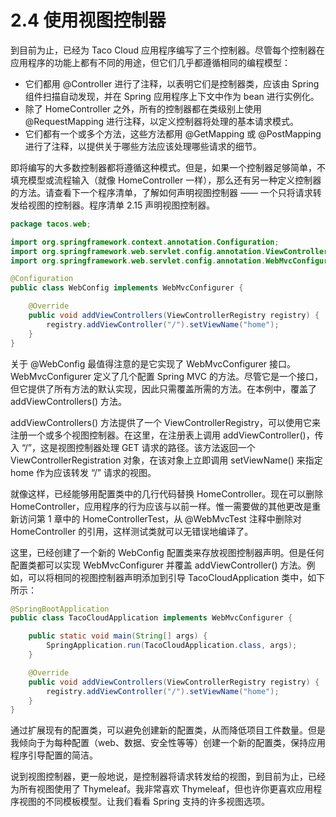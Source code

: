 # 2.4 使用视图控制器

到目前为止，已经为 Taco Cloud 应用程序编写了三个控制器。尽管每个控制器在应用程序的功能上都有不同的用途，但它们几乎都遵循相同的编程模型：

* 它们都用 @Controller 进行了注释，以表明它们是控制器类，应该由 Spring 组件扫描自动发现，并在 Spring 应用程序上下文中作为 bean 进行实例化。
* 除了 HomeController 之外，所有的控制器都在类级别上使用 @RequestMapping 进行注释，以定义控制器将处理的基本请求模式。
* 它们都有一个或多个方法，这些方法都用 @GetMapping 或 @PostMapping 进行了注释，以提供关于哪些方法应该处理哪些请求的细节。

即将编写的大多数控制器都将遵循这种模式。但是，如果一个控制器足够简单，不填充模型或流程输入（就像 HomeController 一样），那么还有另一种定义控制器的方法。请查看下一个程序清单，了解如何声明视图控制器 —— 一个只将请求转发给视图的控制器。程序清单 2.15 声明视图控制器。

```java
package tacos.web;

import org.springframework.context.annotation.Configuration;
import org.springframework.web.servlet.config.annotation.ViewControllerRegistry;
import org.springframework.web.servlet.config.annotation.WebMvcConfigurer;

@Configuration
public class WebConfig implements WebMvcConfigurer {

    @Override
    public void addViewControllers(ViewControllerRegistry registry) {
        registry.addViewController("/").setViewName("home");
    }
}
```

关于 @WebConfig 最值得注意的是它实现了 WebMvcConfigurer 接口。WebMvcConfigurer 定义了几个配置 Spring MVC 的方法。尽管它是一个接口，但它提供了所有方法的默认实现，因此只需覆盖所需的方法。在本例中，覆盖了 addViewControllers\(\) 方法。

addViewControllers\(\) 方法提供了一个 ViewControllerRegistry，可以使用它来注册一个或多个视图控制器。在这里，在注册表上调用 addViewController\(\)，传入 “/”，这是视图控制器处理 GET 请求的路径。该方法返回一个 ViewControllerRegistration 对象，在该对象上立即调用 setViewName\(\) 来指定 home 作为应该转发 “/” 请求的视图。

就像这样，已经能够用配置类中的几行代码替换 HomeController。现在可以删除 HomeController，应用程序的行为应该与以前一样。惟一需要做的其他更改是重新访问第 1 章中的 HomeControllerTest，从 @WebMvcTest 注释中删除对 HomeController 的引用，这样测试类就可以无错误地编译了。

这里，已经创建了一个新的 WebConfig 配置类来存放视图控制器声明。但是任何配置类都可以实现 WebMvcConfigurer 并覆盖 addViewController\(\) 方法。例如，可以将相同的视图控制器声明添加到引导 TacoCloudApplication 类中，如下所示：

```java
@SpringBootApplication
public class TacoCloudApplication implements WebMvcConfigurer {

    public static void main(String[] args) {
        SpringApplication.run(TacoCloudApplication.class, args);
    }

    @Override
    public void addViewControllers(ViewControllerRegistry registry) {
        registry.addViewController("/").setViewName("home");
    }
}
```

通过扩展现有的配置类，可以避免创建新的配置类，从而降低项目工件数量。但是我倾向于为每种配置（web、数据、安全性等等）创建一个新的配置类，保持应用程序引导配置的简洁。

说到视图控制器，更一般地说，是控制器将请求转发给的视图，到目前为止，已经为所有视图使用了 Thymeleaf。我非常喜欢 Thymeleaf，但也许你更喜欢应用程序视图的不同模板模型。让我们看看 Spring 支持的许多视图选项。

